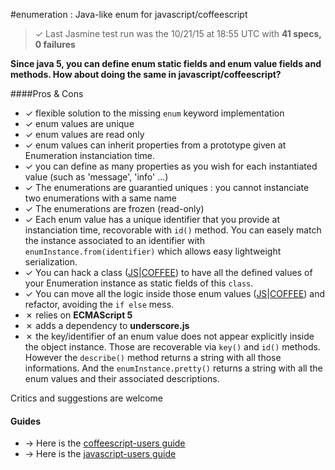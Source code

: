 #enumeration : Java-like enum for javascript/coffeescript  

> ✓ Last Jasmine test run was the 10/21/15 at 18:55 UTC  with 
**41 specs, 0 failures**

**Since java 5, you can define enum static fields and enum value fields and methods. 
How about doing the same in javascript/coffeescript?**  

####Pros & Cons

- ✓ flexible solution to the missing `enum` keyword implementation  
- ✓ enum values are unique  
- ✓ enum values are read only  
- ✓ enum values can inherit properties from a prototype given at Enumeration instanciation time.  
- ✓ you can define as many properties as you wish for each instantiated value (such as 'message', 'info' ...)  
- ✓ The enumerations are guarantied uniques : you cannot instanciate two enumerations with a same name    
- ✓ The enumerations are frozen (read-only)  
- ✓ Each enum value has a unique identifier that you provide at instanciation time, recovorable with `id()` method. You can easely match the instance associated to an identifier with `enumInstance.from(identifier)` which allows easy lightweight serialization.  
- ✓ You can hack a class ([JS](JS.GUIDE.MD#hack-da-class--incorporate-as-public-class-fields)|[COFFEE](COFFEE.GUIDE.MD#hack-da-class--incorporate-as-public-class-fields)) to have all the defined values of your Enumeration instance as static fields of this `class`.  
- ✓ You can move all the logic inside those enum values ([JS](JS.GUIDE.MD##refactoring)|[COFFEE](COFFEE.GUIDE.MD##refactoring)) and refactor, avoiding the `if else` mess.  
- ✗ relies on **ECMAScript 5**  
- ✗ adds a dependency to **underscore.js**  
- ✗ the key/identifier of an enum value does not appear explicitly inside the object instance. Those are recoverable via `key()` and `id()` methods. However the `describe()` method returns a string with all those informations. And the `enumInstance.pretty()` returns a string with all the enum values and their associated descriptions.  
 
Critics and suggestions are welcome

#### Guides

- → Here is the [coffeescript-users guide](COFFEE.GUIDE.MD)  
- → Here is the [javascript-users guide](JS.GUIDE.MD)  
